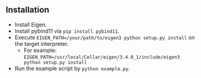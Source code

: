 ## Installation
* Install Eigen.
* Install pybind11 via `pip install pybind11`.
* Execute `EIGEN_PATH=/your/path/to/eigen3 python setup.py install` on the target interpreter.
  * For example: `EIGEN_PATH=/usr/local/Cellar/eigen/3.4.0_1/include/eigen3 python setup.py install`
* Run the example script by `python example.py`.
